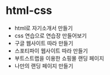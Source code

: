 # html-css

- html로 자기소개서 만들기
- css 연습으로 연습장 만들어보기
- 구글 웹사이트 따라 만들기
- 스포티파이 웹사이트 따라 만들기
- 부트스트랩을 이용한 쇼핑몰 랜딩 페이지 
- 나만의 랜딩 페이지 만들기

